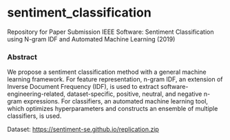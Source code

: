 # sentiment_classification

Repository for Paper Submission IEEE Software: 
Sentiment Classification using N-gram IDF and Automated Machine Learning (2019)

### Abstract
We propose a sentiment classification method with a general machine learning framework.
For feature representation, n-gram IDF, an extension of Inverse Document Frequency (IDF), is used to extract software-engineering-related, dataset-specific, positive, neutral, and negative n-gram expressions.
For classifiers, an automated machine learning tool, which optimizes hyperparameters and constructs an ensemble of multiple classifiers, is used.

Dataset: https://sentiment-se.github.io/replication.zip
